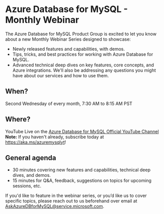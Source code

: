 # Azure Database for MySQL - Monthly Webinar

The Azure Database for MySQL Product Group is excited to let you know about a new Monthly Webinar Series designed to showcase:
- Newly released features and capabilities, with demos.
- Tips, tricks, and best practices for working with Azure Database for MySQL.
- Advanced technical deep dives on key features, core concepts, and Azure integrations.
We'll also be addressing any questions you might have about our services and how to use them.

## When? 
Second Wednesday of every month, 7:30 AM to 8:15 AM PST

## Where? 
YouTube Live on the [Azure Database for MySQL Official YouTube Channel](https://aka.ms/azuremysqlyt)
**Note:** If you haven't already, subscribe today at https://aka.ms/azuremysqlyt!
   
## General agenda
- 30 minutes covering new features and capabilities, technical deep dives, and demos.
- 15 minutes for Q&A, feedback, suggestions on topics for upcoming sessions, etc.

If you'd like to feature in the webinar series, or you’d like us to cover specific topics, please reach out to us beforehand over email at AskAzureDBforMySQL@service.microsoft.com.
